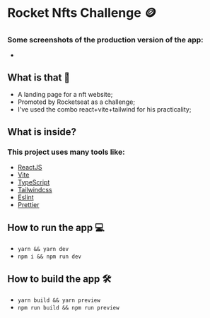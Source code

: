 # Rocket Nfts Challenge 🪙

### Some screenshots of the production version of the app:
- 


## What is that 🤔
- A landing page for a nft website;
- Promoted by Rocketseat as a challenge;
- I've used the combo react+vite+tailwind for his practicality;

## What is inside?

### This project uses many tools like:

- [ReactJS](https://reactjs.org)
- [Vite](https://vitejs.dev)
- [TypeScript](https://www.typescriptlang.org)
- [Tailwindcss](https://tailwindcss.com)
- [Eslint](https://eslint.org)
- [Prettier](https://prettier.io) 

## How to run the app 💻
- `yarn && yarn dev`
- `npm i && npm run dev`
## How to build the app 🛠️
- `yarn build && yarn preview`
- `npm run build && npm run preview`

